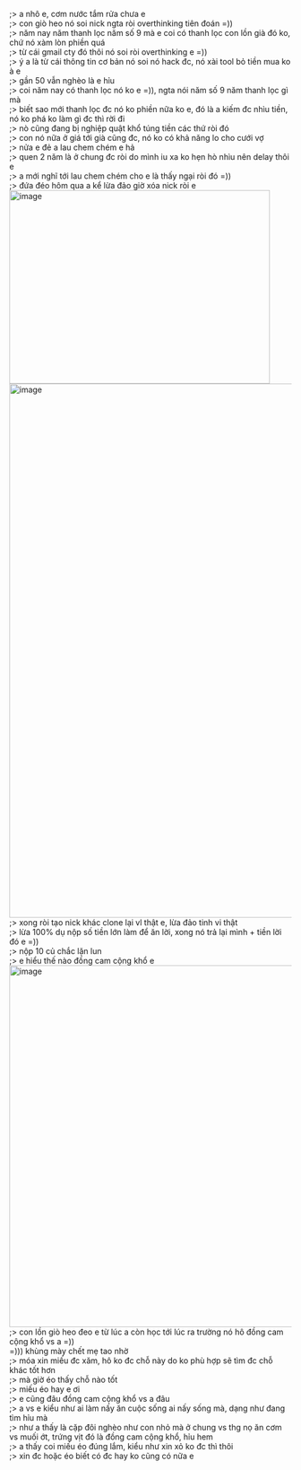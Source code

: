 ;> a nhô e, cơm nước tắm rửa chưa e<br>
;> con giò heo nó soi nick ngta ròi overthinking tiên đoán =))<br>
;> năm nay năm thanh lọc năm số 9 mà e coi có thanh lọc con lồn già đó ko, chứ nó xàm lòn phiền quá<br>
;> từ cái gmail cty đó thôi nó soi ròi overthinking e =))<br>
;> ý a là từ cái thông tin cơ bản nó soi nó hack đc, nó xài tool bỏ tiền mua ko à e<br>
;> gần 50 vẫn nghèo là e hỉu<br>
;> coi năm nay có thanh lọc nó ko e =)), ngta nói năm số 9 năm thanh lọc gì mà<br>
;> biết sao mới thanh lọc đc nó ko phiền nữa ko e, đó là a kiếm đc nhìu tiền, nó ko phá ko làm gì đc thì rời đi<br>
;> nò cũng đang bị nghiệp quật khổ túng tiền các thứ ròi đó<br>
;> con nó nữa ở giá tới già cũng đc, nó ko có khả năng lo cho cưới vợ<br>
;> nửa e đẻ a lau chem chém e hả<br>
;> quen 2 năm là ở chung đc ròi do mình iu xa ko hẹn hò nhìu nên delay thôi e<br>
;> a mới nghĩ tới lau chem chém cho e là thấy ngại ròi đó =))<br>
;> đứa đéo hôm qua a kể lừa đảo giờ xóa nick ròi e<br>
<img width="465" height="345" alt="image" src="https://github.com/user-attachments/assets/569accbf-579a-4403-abca-dc5aa807f0e8" /><br>
<img width="2208" height="952" alt="image" src="https://github.com/user-attachments/assets/2e2e1934-0373-4232-ad7f-34d59bd8cfb9" /><br>
;> xong ròi tạo nick khác clone lại vl thật e, lừa đảo tinh vi thật<br>
;> lừa 100% dụ nộp số tiền lớn làm để ăn lời, xong nó trả lại mình + tiền lời đó e =))<br>
;> nộp 10 củ chắc lặn lun<br>
;> e hiểu thế nào đồng cam cộng khổ e<br>
<img width="1234" height="645" alt="image" src="https://github.com/user-attachments/assets/f011a8ec-8986-40d2-8e5a-7dc75dd56afa" /><br>
;> con lồn giò heo đeo e từ lúc a còn học tới lúc ra trường nó hô đồng cam cộng khổ vs a =))<br>
=))) khùng mày chết mẹ tao nhờ<br>
;> móa xin miếu đc xăm, hô ko đc chỗ này do ko phù hợp sẽ tìm đc chỗ khác tốt hơn<br>
;> mà giờ éo thấy chỗ nào tốt <br>
;> miếu éo hay e ơi<br>
;> e cũng đâu đồng cam cộng khổ vs a đâu<br>
;> a vs e kiểu như ai làm nấy ăn cuộc sống ai nấy sống mà, dạng như đang tìm hỉu mà<br>
;> như a thấy là cặp đôi nghèo như con nhỏ mà ở chung vs thg nọ ăn cơm vs muối ớt, trứng vịt đó là đồng cam cộng khổ, hỉu hem<br>
;> a thấy coi miếu éo đúng lắm, kiểu như xin xỏ ko đc thì thôi<br>
;> xin đc hoặc éo biết có đc hay ko cũng có nữa e
